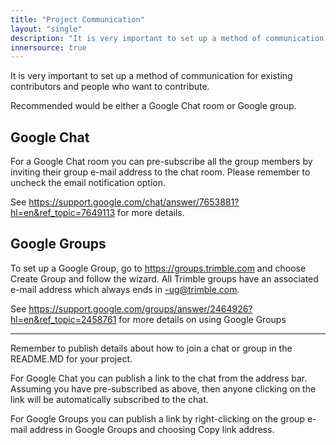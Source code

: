 ```yaml
---
title: "Project Communication"
layout: "single"
description: "It is very important to set up a method of communication for existing contributors and people who want to contribute."
innersource: true
---
```


It is very important to set up a method of communication for existing contributors and people who want to contribute.

Recommended would be either a Google Chat room or Google group.

## Google Chat

For a Google Chat room you can pre-subscribe all the group members by inviting their group e-mail address to the chat room. Please remember to uncheck the email notification option.

See https://support.google.com/chat/answer/7653881?hl=en&ref_topic=7649113 for more details.

## Google Groups

To set up a Google Group, go to https://groups.trimble.com and choose Create Group and follow the wizard. All Trimble groups have an associated e-mail address which always ends in -ug@trimble.com.

See https://support.google.com/groups/answer/2464926?hl=en&ref_topic=2458761 for more details on using Google Groups

------

Remember to publish details about how to join a chat or group in the README.MD for your project.

For Google Chat you can publish a link to the chat from the address bar. Assuming you have pre-subscribed as above, then anyone clicking on the link will be automatically subscribed to the chat.

For Google Groups you can publish a link by right-clicking on the group e-mail address in Google Groups and choosing Copy link address.

